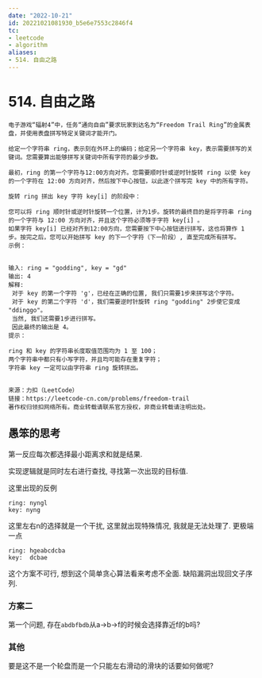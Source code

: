 ```yaml
---
date: "2022-10-21"
id: 20221021081930_b5e6e7553c2846f4
tc:
- leetcode
- algorithm
aliases:
- 514. 自由之路
---
```


# 514. 自由之路

```
电子游戏“辐射4”中，任务“通向自由”要求玩家到达名为“Freedom Trail Ring”的金属表盘，并使用表盘拼写特定关键词才能开门。

给定一个字符串 ring，表示刻在外环上的编码；给定另一个字符串 key，表示需要拼写的关键词。您需要算出能够拼写关键词中所有字符的最少步数。

最初，ring 的第一个字符与12:00方向对齐。您需要顺时针或逆时针旋转 ring 以使 key 的一个字符在 12:00 方向对齐，然后按下中心按钮，以此逐个拼写完 key 中的所有字符。

旋转 ring 拼出 key 字符 key[i] 的阶段中：

您可以将 ring 顺时针或逆时针旋转一个位置，计为1步。旋转的最终目的是将字符串 ring 的一个字符与 12:00 方向对齐，并且这个字符必须等于字符 key[i] 。
如果字符 key[i] 已经对齐到12:00方向，您需要按下中心按钮进行拼写，这也将算作 1 步。按完之后，您可以开始拼写 key 的下一个字符（下一阶段）, 直至完成所有拼写。
示例：

 
输入: ring = "godding", key = "gd"
输出: 4
解释:
 对于 key 的第一个字符 'g'，已经在正确的位置, 我们只需要1步来拼写这个字符。 
 对于 key 的第二个字符 'd'，我们需要逆时针旋转 ring "godding" 2步使它变成 "ddinggo"。
 当然, 我们还需要1步进行拼写。
 因此最终的输出是 4。
提示：

ring 和 key 的字符串长度取值范围均为 1 至 100；
两个字符串中都只有小写字符，并且均可能存在重复字符；
字符串 key 一定可以由字符串 ring 旋转拼出。


来源：力扣（LeetCode）
链接：https://leetcode-cn.com/problems/freedom-trail
著作权归领扣网络所有。商业转载请联系官方授权，非商业转载请注明出处。
```

## 愚笨的思考

第一反应每次都选择最小距离求和就是结果.

实现逻辑就是同时左右进行查找, 寻找第一次出现的目标值. 

这里出现的反例
```
ring: nyngl
key: nyng 
```
这里左右n的选择就是一个干扰, 这里就出现特殊情况, 我就是无法处理了. 更极端一点
```
ring: hgeabcdcba
key:  dcbae
```

这个方案不可行, 想到这个简单贪心算法看来考虑不全面. 缺陷漏洞出现回文子序列.

### 方案二

第一个问题, 存在`abdbfbdb`从a\->b\->f的时候会选择靠近f的b吗?



### 其他

要是这不是一个轮盘而是一个只能左右滑动的滑块的话要如何做呢?


